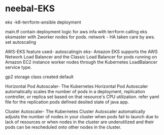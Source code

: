 # neebal-EKS
eks -k8-terrform-ansible deployment


main.tf contain deployment logic for aws infa with terrform calling eks eksmaster with 2worker nodes for pods.
network - HA taken care by aws.
set autoscaling 

AWS-EKS feature used-
autoscalingin eks- Amazon EKS supports the AWS Network Load Balancer and the Classic Load Balancer for pods running on Amazon EC2 instance worker nodes through the Kubernetes LoadBalancer service type.

gp2 storage class created default

Horizontal Pod Autoscaler- The Kubernetes Horizontal Pod Autoscaler automatically scales the number of pods in a deployment, replication controller, or replica set based on that resource's CPU utilization. refer yaml file for the replication pods defined desited state of java app.

Cluster Autoscaler- The Kubernetes Cluster Autoscaler automatically adjusts the number of nodes in your cluster when pods fail to launch due to lack of resources or when nodes in the cluster are underutilized and their pods can be rescheduled onto other nodes in the cluster.

                                    




